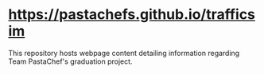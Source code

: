 # https://pastachefs.github.io/trafficsim

This repository hosts webpage content detailing information regarding Team PastaChef's graduation project.


